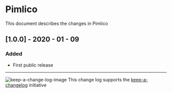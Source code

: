 # Pimlico
This document describes the changes in Pimlico

## [1.0.0] - 2020 - 01 - 09
### Added
- First public release


***********************
![keep-a-change-log-image](https://camo.githubusercontent.com/2cf6cef5c34bffa21f0175c989c06284714bfd46/68747470733a2f2f64337676366c703535716a6171632e636c6f756466726f6e742e6e65742f6974656d732f314c31773076343331563064314b3431306633592f6b656570414368616e67656c6f672d6c6f676f2d6461726b2e737667) 
This change log supports the [keep-a-changelog](https://keepachangelog.com) initiative